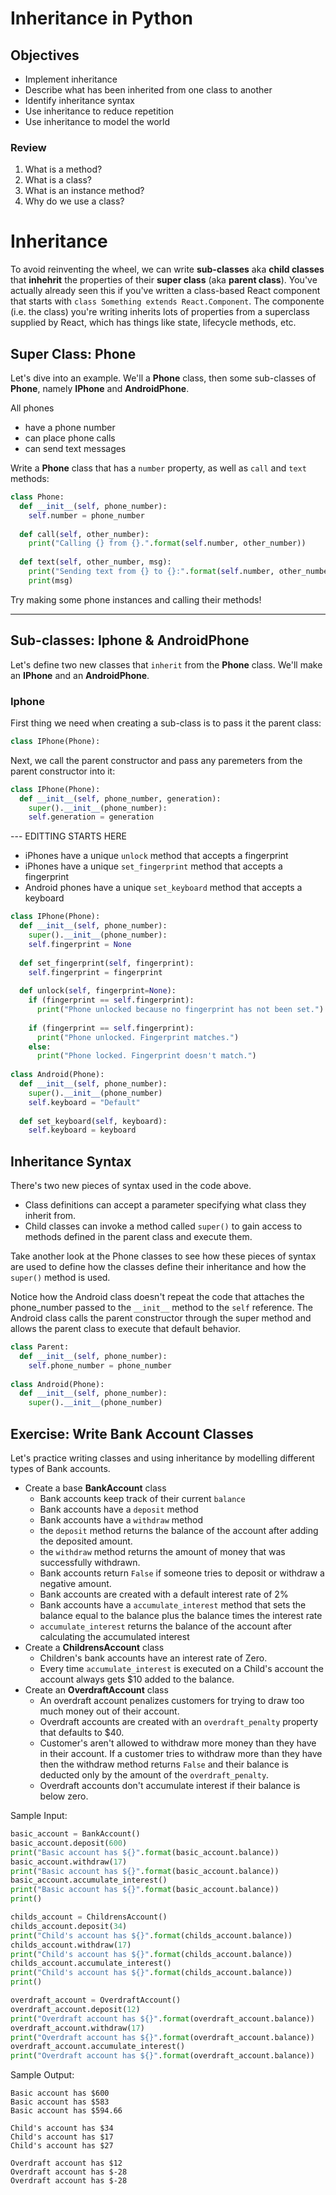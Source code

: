 # Inheritance in Python

## Objectives
* Implement inheritance
* Describe what has been inherited from one class to another
* Identify inheritance syntax
* Use inheritance to reduce repetition
* Use inheritance to model the world

### Review
1. What is a method?
2. What is a class?
3. What is an instance method?
4. Why do we use a class?

# Inheritance
To avoid reinventing the wheel, we can write **sub-classes** aka **child classes** that **inhehrit** the properties of their **super class** (aka **parent class**). You've actually already seen this if you've written a class-based React component that starts with `class Something extends React.Component`. The componente (i.e. the class) you're writing inherits lots of properties from a superclass supplied by React, which has things like state, lifecycle methods, etc.

## Super Class: Phone 

Let's dive into an example. We'll a **Phone** class, then some sub-classes of **Phone**, namely **IPhone** and **AndroidPhone**. 

All phones 
* have a phone number
* can place phone calls
* can send text messages

Write a **Phone** class that has a `number` property, as well as `call` and `text` methods:

```python
class Phone:
  def __init__(self, phone_number):
    self.number = phone_number
    
  def call(self, other_number):
    print("Calling {} from {}.".format(self.number, other_number))
    
  def text(self, other_number, msg):
    print("Sending text from {} to {}:".format(self.number, other_number))
    print(msg)
```

Try making some phone instances and calling their methods!

---
## Sub-classes: Iphone & AndroidPhone

Let's define two new classes that `inherit` from the **Phone** class.
We'll make an **IPhone** and an **AndroidPhone**.

### Iphone

First thing we need when creating a sub-class is to pass it the parent class:
```python
class IPhone(Phone):
```

Next, we call the parent constructor and pass any paremeters from the parent constructor into it:
```python
class IPhone(Phone):
  def __init__(self, phone_number, generation):
    super().__init__(phone_number):
    self.generation = generation
```

--- EDITTING STARTS HERE

* iPhones have a unique `unlock` method that accepts a fingerprint
* iPhones have a unique `set_fingerprint` method that accepts a fingerprint
* Android phones have a unique `set_keyboard` method that accepts a keyboard

    
```python
class IPhone(Phone):
  def __init__(self, phone_number):
    super().__init__(phone_number):
    self.fingerprint = None
    
  def set_fingerprint(self, fingerprint):
    self.fingerprint = fingerprint
    
  def unlock(self, fingerprint=None):
    if (fingerprint == self.fingerprint):
      print("Phone unlocked because no fingerprint has not been set.")
      
    if (fingerprint == self.fingerprint):
      print("Phone unlocked. Fingerprint matches.")
    else:
      print("Phone locked. Fingerprint doesn't match.")
  
class Android(Phone):
  def __init__(self, phone_number):
    super().__init__(phone_number)
    self.keyboard = "Default"
    
  def set_keyboard(self, keyboard):
    self.keyboard = keyboard
```

## Inheritance Syntax
There's two new pieces of syntax used in the code above.

* Class definitions can accept a parameter specifying what class they inherit
  from.
* Child classes can invoke a method called `super()` to gain access to
  methods defined in the parent class and execute them.
  
Take another look at the Phone classes to see how these pieces of syntax
are used to define how the classes define their inheritance and how the
`super()` method is used.

Notice how the Android class doesn't repeat the code that attaches the
phone_number passed to the `__init__` method to the `self` reference. The
Android class calls the parent constructor through the super method and
allows the parent class to execute that default behavior.
  
```python
class Parent:
  def __init__(self, phone_number):
    self.phone_number = phone_number
    
class Android(Phone):
  def __init__(self, phone_number):
    super().__init__(phone_number)
```

## Exercise: Write Bank Account Classes
Let's practice writing classes and using inheritance by modelling different types
of Bank accounts.

* Create a base **BankAccount** class
  * Bank accounts keep track of their current `balance`
  * Bank accounts have a `deposit` method
  * Bank accounts have a `withdraw` method
  * the `deposit` method returns the balance of the account after adding
    the deposited amount.
  * the `withdraw` method returns the amount of money that was successfully
    withdrawn.
  * Bank accounts return `False` if someone tries to deposit or withdraw
    a negative amount.
  * Bank accounts are created with a default interest rate of 2%
  * Bank accounts have a `accumulate_interest` method that sets the balance
    equal to the balance plus the balance times the interest rate
  * `accumulate_interest` returns the balance of the account after calculating
    the accumulated interest
* Create a **ChildrensAccount** class
  * Children's bank accounts have an interest rate of Zero.
  * Every time `accumulate_interest` is executed on a Child's account the
    account  always gets $10 added to the balance.
* Create an **OverdraftAccount** class
  * An overdraft account penalizes customers for trying to draw too much
    money out of their account.
  * Overdraft accounts are created with an `overdraft_penalty` property
    that defaults to $40.
  * Customer's aren't allowed to withdraw more money than they have in their
    account. If a customer tries to withdraw more than they have then the
    withdraw method returns `False` and their balance is deducted only by
    the amount of the `overdraft_penalty`.
  * Overdraft accounts don't accumulate interest if their balance is below zero.
    
Sample Input:
```python
basic_account = BankAccount()
basic_account.deposit(600)
print("Basic account has ${}".format(basic_account.balance))
basic_account.withdraw(17)
print("Basic account has ${}".format(basic_account.balance))
basic_account.accumulate_interest()
print("Basic account has ${}".format(basic_account.balance))
print()

childs_account = ChildrensAccount()
childs_account.deposit(34)
print("Child's account has ${}".format(childs_account.balance))
childs_account.withdraw(17)
print("Child's account has ${}".format(childs_account.balance))
childs_account.accumulate_interest()
print("Child's account has ${}".format(childs_account.balance))
print()

overdraft_account = OverdraftAccount()
overdraft_account.deposit(12)
print("Overdraft account has ${}".format(overdraft_account.balance))
overdraft_account.withdraw(17)
print("Overdraft account has ${}".format(overdraft_account.balance))
overdraft_account.accumulate_interest()
print("Overdraft account has ${}".format(overdraft_account.balance))
```

Sample Output:
```
Basic account has $600
Basic account has $583
Basic account has $594.66

Child's account has $34
Child's account has $17
Child's account has $27

Overdraft account has $12
Overdraft account has $-28
Overdraft account has $-28
```
